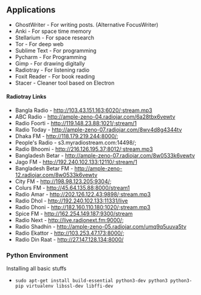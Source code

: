 ## Applications
 - GhostWriter - For writing posts. (Alternative FocusWriter)  
- Anki - For space time memory   
- Stellarium - For space research  
- Tor - For deep web  
- Sublime Text - For programming  
- Pycharm - For Programming  
- Gimp - For drawing digitally  
- Radiotray - For listening radio
- Foxit Reader - For book reading
- Stacer - Cleaner tool based on Electron

#### Radiotray Links
- Bangla Radio - http://103.43.151.163:6020/;stream.mp3
- ABC Radio - http://ample-zeno-04.radiojar.com/6a28tbx6vewtv
- Radio Foorti - http://119.148.23.88:1021/;stream/1
- Radio Today - http://ample-zeno-07.radiojar.com/8wv4d8g4344tv
- Dhaka FM - http://118.179.219.244:8000/;
- People's Radio - s3.myradiostream.com:14498/;
- Radio Bhoomi - http://216.126.195.37:8012/;stream.mp3
- Bangladesh Betar - http://ample-zeno-07.radiojar.com/8w0533k6vewtv
- Jago FM - http://192.240.102.133:12110/;stream/1
- Bangladesh Betar FM - http://ample-zeno-12.radiojar.com/8w0533k6vewtv
- City FM - http://198.98.123.205:9304/;
- Colurs FM - http://45.64.135.88:8000/stream1
- Radio Amar - http://202.126.122.43:9898/;stream.mp3
- Radio Dhol - http://192.240.102.133:11331/live
- Radio Dhoni - http://182.160.110.180:1020/;stream.mp3
- Spice FM - http://162.254.149.187:9300/stream
- Radio Next - http://live.radionext.fm:9000/;
- Radio Shadhin - http://ample-zeno-05.radiojar.com/umq9q5uuva5tv
- Radio Ekattor - http://103.253.47.173:8000/;
- Radio Din Raat - http://27.147.128.134:8000/

### Python Environment

Installing all basic stuffs


* `sudo apt-get install build-essential python3-dev python3 python3-pip virtualenv libssl-dev libffi-dev`
